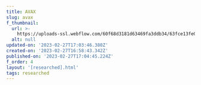 ```yaml
---
title: AVAX
slug: avax
f_thumbnail:
  url: >-
    https://uploads-ssl.webflow.com/60f68d3181d63469fa3ddb34/63fce13fe0f75082b9b9749f_icon-avax.svg
  alt: null
updated-on: '2023-02-27T17:03:46.380Z'
created-on: '2023-02-27T16:58:43.342Z'
published-on: '2023-02-27T17:04:45.224Z'
f_order: 4
layout: '[researched].html'
tags: researched
---
```



